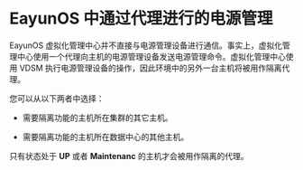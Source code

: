 # EayunOS 中通过代理进行的电源管理

EayunOS 虚拟化管理中心并不直接与电源管理设备进行通信。事实上，虚拟化管理中心使用一个代理向主机的电源管理设备发送电源管理命令。虚拟化管理中心使用 VDSM 执行电源管理设备的操作，因此环境中的另外一台主机将被用作隔离代理。

您可以从以下两者中选择：

* 需要隔离功能的主机所在集群的其它主机。

* 需要隔离功能的主机所在数据中心的其他主机。

只有状态处于 **UP** 或者 **Maintenanc** 的主机才会被用作隔离的代理。

